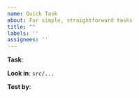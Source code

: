 ```yaml
---
name: Quick Task
about: For simple, straightforward tasks
title: ""
labels: ''
assignees: ''
---
```


**Task**: <!-- What needs to be done? -->

**Look in**: `src/...` <!-- Where to start - can use @src/path/to/file.tsx -->

**Test by**: <!-- How to verify in browser -->